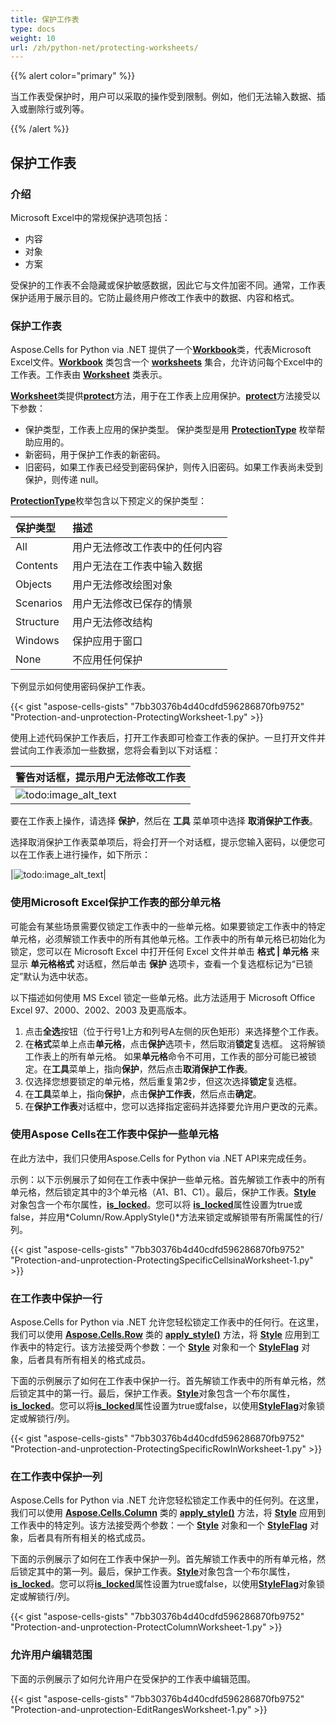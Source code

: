 ```yaml
---
title: 保护工作表
type: docs
weight: 10
url: /zh/python-net/protecting-worksheets/
---
```


{{% alert color="primary" %}}

当工作表受保护时，用户可以采取的操作受到限制。例如，他们无法输入数据、插入或删除行或列等。

{{% /alert %}}

## **保护工作表**

### **介绍**

Microsoft Excel中的常规保护选项包括：

- 内容
- 对象
- 方案

受保护的工作表不会隐藏或保护敏感数据，因此它与文件加密不同。通常，工作表保护适用于展示目的。它防止最终用户修改工作表中的数据、内容和格式。

### **保护工作表**

Aspose.Cells for Python via .NET 提供了一个[**Workbook**](https://reference.aspose.com/cells/python-net/aspose.cells/workbook)类，代表Microsoft Excel文件。[**Workbook**](https://reference.aspose.com/cells/python-net/aspose.cells/workbook) 类包含一个 [**worksheets**](https://reference.aspose.com/cells/python-net/aspose.cells/workbook/worksheets) 集合，允许访问每个Excel中的工作表。工作表由 [**Worksheet**](https://reference.aspose.com/cells/python-net/aspose.cells/worksheet) 类表示。

[**Worksheet**](https://reference.aspose.com/cells/python-net/aspose.cells/worksheet)类提供[**protect**](https://reference.aspose.com/cells/python-net/aspose.cells/worksheet/protect)方法，用于在工作表上应用保护。[**protect**](https://reference.aspose.com/cells/python-net/aspose.cells/worksheet/protect/#aspose.cells.ProtectionType-str-str)方法接受以下参数：

- 保护类型，工作表上应用的保护类型。 保护类型是用 [**ProtectionType**](https://reference.aspose.com/cells/python-net/aspose.cells/protectiontype) 枚举帮助应用的。
- 新密码，用于保护工作表的新密码。
- 旧密码，如果工作表已经受到密码保护，则传入旧密码。如果工作表尚未受到保护，则传递 null。

[**ProtectionType**](https://reference.aspose.com/cells/python-net/aspose.cells/protectiontype)枚举包含以下预定义的保护类型：

|**保护类型**|**描述**|
| :- | :- |
|All| 用户无法修改工作表中的任何内容
|Contents| 用户无法在工作表中输入数据
|Objects| 用户无法修改绘图对象
|Scenarios| 用户无法修改已保存的情景
|Structure| 用户无法修改结构
|Windows| 保护应用于窗口
|None| 不应用任何保护

下例显示如何使用密码保护工作表。

{{< gist "aspose-cells-gists" "7bb30376b4d40cdfd596286870fb9752" "Protection-and-unprotection-ProtectingWorksheet-1.py" >}}

使用上述代码保护工作表后，打开工作表即可检查工作表的保护。一旦打开文件并尝试向工作表添加一些数据，您将会看到以下对话框：

|**警告对话框，提示用户无法修改工作表**|
| :- |
|![todo:image_alt_text](protecting-worksheets_1.png)|

要在工作表上操作，请选择 **保护**，然后在 **工具** 菜单项中选择 **取消保护工作表**。

选择取消保护工作表菜单项后，将会打开一个对话框，提示您输入密码，以便您可以在工作表上进行操作，如下所示：

|![todo:image_alt_text](protecting-worksheets_2.png)|

### **使用Microsoft Excel保护工作表的部分单元格**

可能会有某些场景需要仅锁定工作表中的一些单元格。如果要锁定工作表中的特定单元格，必须解锁工作表中的所有其他单元格。工作表中的所有单元格已初始化为锁定，您可以在 Microsoft Excel 中打开任何 Excel 文件并单击 **格式 | 单元格** 来显示 **单元格格式** 对话框，然后单击 **保护** 选项卡，查看一个复选框标记为“已锁定”默认为选中状态。

以下描述如何使用 MS Excel 锁定一些单元格。此方法适用于 Microsoft Office Excel 97、2000、2002、2003 及更高版本。

1. 点击**全选**按钮（位于行号1上方和列号A左侧的灰色矩形）来选择整个工作表。
1. 在**格式**菜单上点击**单元格**，点击**保护**选项卡，然后取消**锁定**复选框。
   这将解锁工作表上的所有单元格。
   如果**单元格**命令不可用，工作表的部分可能已被锁定。在**工具**菜单上，指向**保护**，然后点击**取消保护工作表**。
1. 仅选择您想要锁定的单元格，然后重复第2步，但这次选择**锁定**复选框。
1. 在**工具**菜单上，指向**保护**，点击**保护工作表**，然后点击**确定**。
1. 在**保护工作表**对话框中，您可以选择指定密码并选择要允许用户更改的元素。

### **使用Aspose Cells在工作表中保护一些单元格**

在此方法中，我们只使用Aspose.Cells for Python via .NET API来完成任务。

示例：以下示例展示了如何在工作表中保护一些单元格。首先解锁工作表中的所有单元格，然后锁定其中的3个单元格（A1、B1、C1）。最后，保护工作表。[**Style**](https://reference.aspose.com/cells/python-net/aspose.cells/style) 对象包含一个布尔属性，[**is_locked**](https://reference.aspose.com/cells/python-net/aspose.cells/style/is_locked)。您可以将 [**is_locked**](https://reference.aspose.com/cells/python-net/aspose.cells/style/is_locked)属性设置为true或false，并应用*Column/Row.ApplyStyle()*方法来锁定或解锁带有所需属性的行/列。

{{< gist "aspose-cells-gists" "7bb30376b4d40cdfd596286870fb9752" "Protection-and-unprotection-ProtectingSpecificCellsinaWorksheet-1.py" >}}

### **在工作表中保护一行**

Aspose.Cells for Python via .NET 允许您轻松锁定工作表中的任何行。在这里，我们可以使用 [**Aspose.Cells.Row**](https://reference.aspose.com/cells/python-net/aspose.cells/row) 类的 [**apply_style()**](https://reference.aspose.com/cells/python-net/aspose.cells/row/apply_style) 方法，将 [**Style**](https://reference.aspose.com/cells/python-net/aspose.cells/style) 应用到工作表中的特定行。该方法接受两个参数：一个 [**Style**](https://reference.aspose.com/cells/python-net/aspose.cells/style) 对象和一个 [**StyleFlag**](https://reference.aspose.com/cells/python-net/aspose.cells/styleflag) 对象，后者具有所有相关的格式成员。

下面的示例展示了如何在工作表中保护一行。首先解锁工作表中的所有单元格，然后锁定其中的第一行。最后，保护工作表。[**Style**](https://reference.aspose.com/cells/python-net/aspose.cells/style)对象包含一个布尔属性，[**is_locked**](https://reference.aspose.com/cells/python-net/aspose.cells/style/is_locked)。您可以将[**is_locked**](https://reference.aspose.com/cells/python-net/aspose.cells/style/is_locked)属性设置为true或false，以使用[**StyleFlag**](https://reference.aspose.com/cells/python-net/aspose.cells/styleflag)对象锁定或解锁行/列。

{{< gist "aspose-cells-gists" "7bb30376b4d40cdfd596286870fb9752" "Protection-and-unprotection-ProtectingSpecificRowInWorksheet-1.py" >}}

### **在工作表中保护一列**

Aspose.Cells for Python via .NET 允许您轻松锁定工作表中的任何列。在这里，我们可以使用 [**Aspose.Cells.Column**](https://reference.aspose.com/cells/python-net/aspose.cells/column) 类的 [**apply_style()**](https://reference.aspose.com/cells/python-net/aspose.cells/column/apply_style) 方法，将 [**Style**](https://reference.aspose.com/cells/python-net/aspose.cells/style) 应用到工作表中的特定列。该方法接受两个参数：一个 [**Style**](https://reference.aspose.com/cells/python-net/aspose.cells/style) 对象和一个 [**StyleFlag**](https://reference.aspose.com/cells/python-net/aspose.cells/styleflag) 对象，后者具有所有相关的格式成员。

下面的示例展示了如何在工作表中保护一列。首先解锁工作表中的所有单元格，然后锁定其中的第一列。最后，保护工作表。[**Style**](https://reference.aspose.com/cells/python-net/aspose.cells/style)对象包含一个布尔属性，[**is_locked**](https://reference.aspose.com/cells/python-net/aspose.cells/style/is_locked)。您可以将[**is_locked**](https://reference.aspose.com/cells/python-net/aspose.cells/style/is_locked)属性设置为true或false，以使用[**StyleFlag**](https://reference.aspose.com/cells/python-net/aspose.cells/styleflag)对象锁定或解锁行/列。

{{< gist "aspose-cells-gists" "7bb30376b4d40cdfd596286870fb9752" "Protection-and-unprotection-ProtectColumnWorksheet-1.py" >}}

### **允许用户编辑范围**

下面的示例展示了如何允许用户在受保护的工作表中编辑范围。

{{< gist "aspose-cells-gists" "7bb30376b4d40cdfd596286870fb9752" "Protection-and-unprotection-EditRangesWorksheet-1.py" >}}

